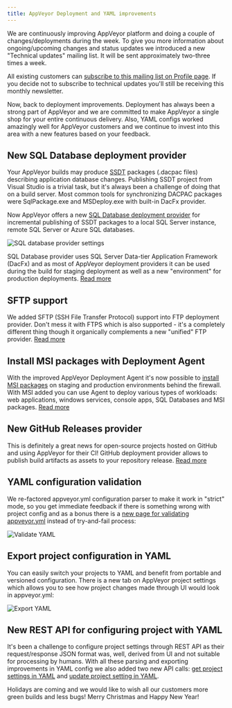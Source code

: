 ```yaml
---
title: AppVeyor Deployment and YAML improvements
---
```


We are continuously improving AppVeyor platform and doing a couple of changes/deployments during the week.
To give you more information about ongoing/upcoming changes and status updates we introduced a new
"Technical updates" mailing list. It will be sent approximately two-three times a week.

All existing customers can [subscribe to this mailing list on Profile page](https://ci.appveyor.com/profile).
If you decide not to subscribe to technical updates you'll still be receiving this monthly newsletter.

Now, back to deployment improvements. Deployment has always been a strong part of AppVeyor and we are
committed to make AppVeyor a single shop for your entire continuous delivery.
Also, YAML configs worked amazingly well for AppVeyor customers and we continue
to invest into this area with a new features based on your feedback.

## New SQL Database deployment provider

Your AppVeyor builds may produce [SSDT](https://msdn.microsoft.com/en-us/library/hh272686(v=vs.103).aspx)
packages (.dacpac files) describing application database changes.
Publishing SSDT project from Visual Studio is a trivial task, but it's always been a challenge
of doing that on a build server. Most common tools for synchronizing DACPAC packages were
SqlPackage.exe and MSDeploy.exe with built-in DacFx provider.

Now AppVeyor offers a new [SQL Database deployment provider](/docs/deployment/sql-database-ssdt/)
for incremental publishing of SSDT packages to a local SQL Server instance, remote SQL Server
or Azure SQL databases.

![SQL database provider settings](/assets/images/posts/2014-12-16/sql-database-provider-settings.png)

SQL Database provider uses SQL Server Data-tier Application Framework (DacFx) and as most of AppVeyor
deployment providers it can be used during the build for staging deployment as well as a new "environment"
for production deployments. [Read more](/docs/deployment/sql-database-ssdt/)

## SFTP support

We added SFTP (SSH File Transfer Protocol) support into FTP deployment provider.
Don't mess it with FTPS which is also supported - it's a completely different thing
though it organically complements a new "unified" FTP provider.
[Read more](/docs/deployment/ftp/)

## Install MSI packages with Deployment Agent

With the improved AppVeyor Deployment Agent it's now possible to
[install MSI packages](/docs/deployment/agent#installing-msi-package-artifact-on-remote-machine)
on staging and production environments behind the firewall.
With MSI added you can use Agent to deploy various types of workloads: web applications,
windows services, console apps, SQL Databases and MSI packages. [Read more](/docs/deployment/agent/)

## New GitHub Releases provider

This is definitely a great news for open-source projects hosted on GitHub and using AppVeyor for their CI!
GitHub deployment provider allows to publish build artifacts as assets to your repository release.
[Read more](/docs/deployment/github/)

## YAML configuration validation

We re-factored appveyor.yml configuration parser to make it work in "strict" mode,
so you get immediate feedback if there is something wrong with project config and as a bonus
there is a [new page for validating appveyor.yml](https://ci.appveyor.com/tools/validate-yaml)
instead of try-and-fail process:

![Validate YAML](/assets/images/posts/2014-12-16/validate-yaml.png)

## Export project configuration in YAML

You can easily switch your projects to YAML and benefit from portable and versioned configuration.
There is a new tab on AppVeyor project settings which allows you to see how project changes made
through UI would look in appveyor.yml:

![Export YAML](/assets/images/posts/2014-12-16/export-yaml.png)

## New REST API for configuring project with YAML

It's been a challenge to configure project settings through REST API as their request/response JSON
format was, well, derived from UI and not suitable for processing by humans.
With all these parsing and exporting improvements in YAML config we also added two new API calls:
[get project settings in YAML](/docs/api/projects-builds#get-project-settings-in-yaml) and
[update project setting in YAML](/docs/api/projects-builds#update-project-settings-in-yaml).

Holidays are coming and we would like to wish all our customers more green builds and less bugs!
Merry Christmas and Happy New Year!
